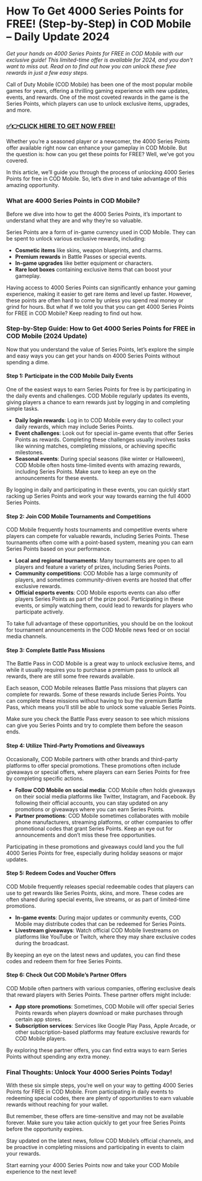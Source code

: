 # How To Get 4000 Series Points for FREE! (Step-by-Step) in COD Mobile – Daily Update 2024

*Get your hands on 4000 Series Points for FREE in COD Mobile with our exclusive guide! This limited-time offer is available for 2024, and you don't want to miss out. Read on to find out how you can unlock these free rewards in just a few easy steps.*

Call of Duty Mobile (COD Mobile) has been one of the most popular mobile games for years, offering a thrilling gaming experience with new updates, events, and rewards. One of the most coveted rewards in the game is the Series Points, which players can use to unlock exclusive items, upgrades, and more.

### [✅👉CLICK HERE TO GET NOW FREE!](https://freeforyou.xyz/call/of/duty/go/)

Whether you’re a seasoned player or a newcomer, the 4000 Series Points offer available right now can enhance your gameplay in COD Mobile. But the question is: how can you get these points for FREE? Well, we’ve got you covered. 

In this article, we’ll guide you through the process of unlocking 4000 Series Points for free in COD Mobile. So, let’s dive in and take advantage of this amazing opportunity.

### What are 4000 Series Points in COD Mobile?

Before we dive into how to get the 4000 Series Points, it’s important to understand what they are and why they’re so valuable. 

Series Points are a form of in-game currency used in COD Mobile. They can be spent to unlock various exclusive rewards, including:

- **Cosmetic items** like skins, weapon blueprints, and charms.
- **Premium rewards** in Battle Passes or special events.
- **In-game upgrades** like better equipment or characters.
- **Rare loot boxes** containing exclusive items that can boost your gameplay.

Having access to 4000 Series Points can significantly enhance your gaming experience, making it easier to get rare items and level up faster. However, these points are often hard to come by unless you spend real money or grind for hours. But what if we told you that you can get 4000 Series Points for FREE in COD Mobile? Keep reading to find out how.

### Step-by-Step Guide: How to Get 4000 Series Points for FREE in COD Mobile (2024 Update)

Now that you understand the value of Series Points, let’s explore the simple and easy ways you can get your hands on 4000 Series Points without spending a dime.

#### Step 1: Participate in the COD Mobile Daily Events

One of the easiest ways to earn Series Points for free is by participating in the daily events and challenges. COD Mobile regularly updates its events, giving players a chance to earn rewards just by logging in and completing simple tasks.

- **Daily login rewards**: Log in to COD Mobile every day to collect your daily rewards, which may include Series Points.
- **Event challenges**: Look out for special in-game events that offer Series Points as rewards. Completing these challenges usually involves tasks like winning matches, completing missions, or achieving specific milestones.
- **Seasonal events**: During special seasons (like winter or Halloween), COD Mobile often hosts time-limited events with amazing rewards, including Series Points. Make sure to keep an eye on the announcements for these events.

By logging in daily and participating in these events, you can quickly start racking up Series Points and work your way towards earning the full 4000 Series Points.

#### Step 2: Join COD Mobile Tournaments and Competitions

COD Mobile frequently hosts tournaments and competitive events where players can compete for valuable rewards, including Series Points. These tournaments often come with a point-based system, meaning you can earn Series Points based on your performance.

- **Local and regional tournaments**: Many tournaments are open to all players and feature a variety of prizes, including Series Points.
- **Community competitions**: COD Mobile has a large community of players, and sometimes community-driven events are hosted that offer exclusive rewards.
- **Official esports events**: COD Mobile esports events can also offer players Series Points as part of the prize pool. Participating in these events, or simply watching them, could lead to rewards for players who participate actively.

To take full advantage of these opportunities, you should be on the lookout for tournament announcements in the COD Mobile news feed or on social media channels.

#### Step 3: Complete Battle Pass Missions

The Battle Pass in COD Mobile is a great way to unlock exclusive items, and while it usually requires you to purchase a premium pass to unlock all rewards, there are still some free rewards available. 

Each season, COD Mobile releases Battle Pass missions that players can complete for rewards. Some of these rewards include Series Points. You can complete these missions without having to buy the premium Battle Pass, which means you’ll still be able to unlock some valuable Series Points.

Make sure you check the Battle Pass every season to see which missions can give you Series Points and try to complete them before the season ends.

#### Step 4: Utilize Third-Party Promotions and Giveaways

Occasionally, COD Mobile partners with other brands and third-party platforms to offer special promotions. These promotions often include giveaways or special offers, where players can earn Series Points for free by completing specific actions.

- **Follow COD Mobile on social media**: COD Mobile often holds giveaways on their social media platforms like Twitter, Instagram, and Facebook. By following their official accounts, you can stay updated on any promotions or giveaways where you can earn Series Points.
- **Partner promotions**: COD Mobile sometimes collaborates with mobile phone manufacturers, streaming platforms, or other companies to offer promotional codes that grant Series Points. Keep an eye out for announcements and don’t miss these free opportunities.

Participating in these promotions and giveaways could land you the full 4000 Series Points for free, especially during holiday seasons or major updates.

#### Step 5: Redeem Codes and Voucher Offers

COD Mobile frequently releases special redeemable codes that players can use to get rewards like Series Points, skins, and more. These codes are often shared during special events, live streams, or as part of limited-time promotions.

- **In-game events**: During major updates or community events, COD Mobile may distribute codes that can be redeemed for Series Points.
- **Livestream giveaways**: Watch official COD Mobile livestreams on platforms like YouTube or Twitch, where they may share exclusive codes during the broadcast.

By keeping an eye on the latest news and updates, you can find these codes and redeem them for free Series Points.

#### Step 6: Check Out COD Mobile’s Partner Offers

COD Mobile often partners with various companies, offering exclusive deals that reward players with Series Points. These partner offers might include:

- **App store promotions**: Sometimes, COD Mobile will offer special Series Points rewards when players download or make purchases through certain app stores.
- **Subscription services**: Services like Google Play Pass, Apple Arcade, or other subscription-based platforms may feature exclusive rewards for COD Mobile players.

By exploring these partner offers, you can find extra ways to earn Series Points without spending any extra money.

### Final Thoughts: Unlock Your 4000 Series Points Today!

With these six simple steps, you’re well on your way to getting 4000 Series Points for FREE in COD Mobile. From participating in daily events to redeeming special codes, there are plenty of opportunities to earn valuable rewards without reaching for your wallet. 

But remember, these offers are time-sensitive and may not be available forever. Make sure you take action quickly to get your free Series Points before the opportunity expires. 

Stay updated on the latest news, follow COD Mobile’s official channels, and be proactive in completing missions and participating in events to claim your rewards.

Start earning your 4000 Series Points now and take your COD Mobile experience to the next level!
